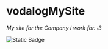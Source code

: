 # vodalogMySite
*My site for the Company I work for. :3*

![Static Badge](https://img.shields.io/badge/In_Process-blue)